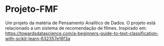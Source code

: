 # Projeto-FMF
Um projeto da matéria de Pensamento Analítico de Dados. O projeto está relacionado a um sistema de recomendação de filmes.
Inspirado em: https://towardsdatascience.com/a-beginners-guide-to-text-classification-with-scikit-learn-632357e16f3a
